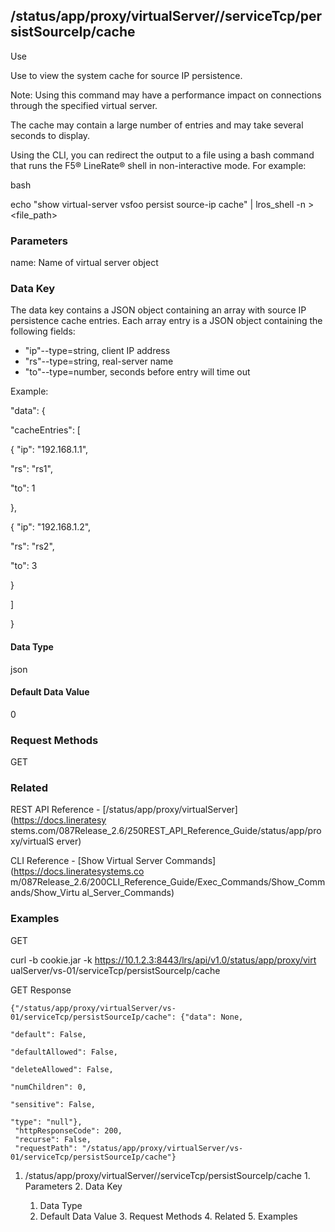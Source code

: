 ## /status/app/proxy/virtualServer/<name>/serviceTcp/persistSourceIp/cache

Use

Use to view the system cache for source IP persistence.

Note: Using this command may have a performance impact on connections through
the specified virtual server.

The cache may contain a large number of entries and may take several seconds
to display.

Using the CLI, you can redirect the output to a file using a bash command that
runs the F5® LineRate® shell in non-interactive mode. For example:

bash

echo "show virtual-server vsfoo persist source-ip cache" | lros_shell -n >
<file_path>

### Parameters

name: Name of virtual server object

### Data Key

The data key contains a JSON object containing an array with source IP
persistence cache entries. Each array entry is a JSON object containing the
following fields:

  * "ip"--type=string, client IP address
  * "rs"--type=string, real-server name
  * "to"--type=number, seconds before entry will time out

Example:

"data": {

"cacheEntries": [

{ "ip": "192.168.1.1",

"rs": "rs1",

"to": 1

},

{ "ip": "192.168.1.2",

"rs": "rs2",

"to": 3

}

]

}

#### Data Type

json

#### Default Data Value

0

### Request Methods

GET

### Related

REST API Reference - [/status/app/proxy/virtualServer](https://docs.lineratesy
stems.com/087Release_2.6/250REST_API_Reference_Guide/status/app/proxy/virtualS
erver)

CLI Reference - [Show Virtual Server Commands](https://docs.lineratesystems.co
m/087Release_2.6/200CLI_Reference_Guide/Exec_Commands/Show_Commands/Show_Virtu
al_Server_Commands)

### Examples

GET

curl -b cookie.jar -k https://10.1.2.3:8443/lrs/api/v1.0/status/app/proxy/virt
ualServer/vs-01/serviceTcp/persistSourceIp/cache

GET Response

    
    
    {"/status/app/proxy/virtualServer/vs-01/serviceTcp/persistSourceIp/cache": {"data": None,
                                                                                 "default": False,
                                                                                 "defaultAllowed": False,
                                                                                 "deleteAllowed": False,
                                                                                 "numChildren": 0,
                                                                                 "sensitive": False,
                                                                                 "type": "null"},
     "httpResponseCode": 200,
     "recurse": False,
     "requestPath": "/status/app/proxy/virtualServer/vs-01/serviceTcp/persistSourceIp/cache"}
    

  1. /status/app/proxy/virtualServer/<name>/serviceTcp/persistSourceIp/cache
    1. Parameters
    2. Data Key
      1. Data Type
      2. Default Data Value
    3. Request Methods
    4. Related
    5. Examples

